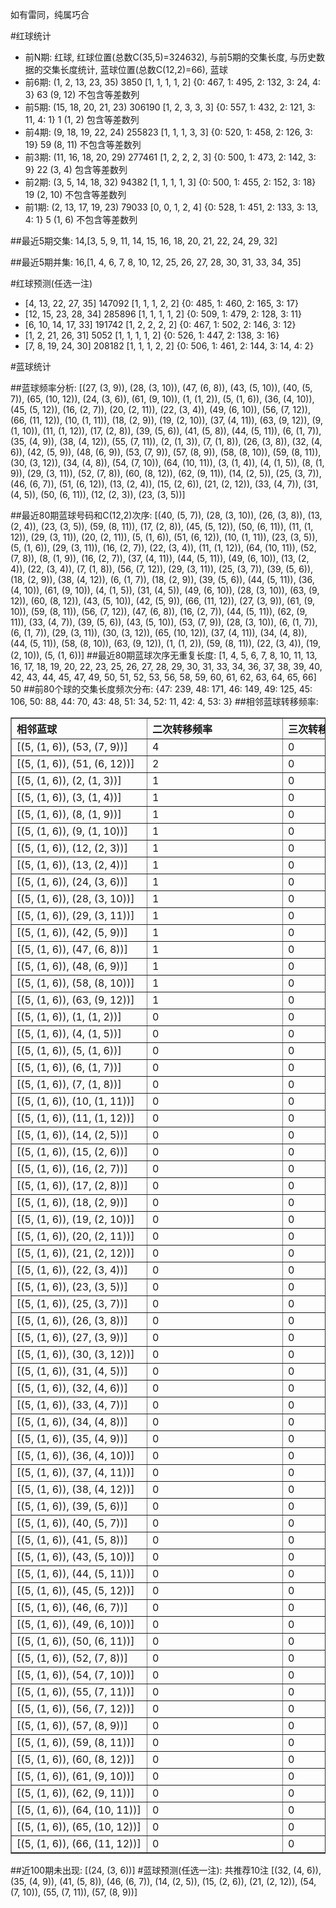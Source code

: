 <!-- 
.. title: 大乐透14113期(2014-09-27)数据分析报告
.. slug: dlott-14113-2014-09-27-report
.. date: 2014-09-28 08:00:00 UTC+08:00
.. tags: Lottery
.. link: 
.. description: 
.. type: text
-->

如有雷同，纯属巧合

<!-- TEASER_END-->

#红球统计

- 前N期: 红球, 红球位置(总数C(35,5)=324632), 与前5期的交集长度, 与历史数据的交集长度统计, 蓝球位置(总数C(12,2)=66), 蓝球
- 前6期: (1, 2, 13, 23, 35) 3850 [1, 1, 1, 1, 2] {0: 467, 1: 495, 2: 132, 3: 24, 4: 3} 63 (9, 12) 不包含等差数列
- 前5期: (15, 18, 20, 21, 23) 306190 [1, 2, 3, 3, 3] {0: 557, 1: 432, 2: 121, 3: 11, 4: 1} 1 (1, 2) 包含等差数列
- 前4期: (9, 18, 19, 22, 24) 255823 [1, 1, 1, 3, 3] {0: 520, 1: 458, 2: 126, 3: 19} 59 (8, 11) 不包含等差数列
- 前3期: (11, 16, 18, 20, 29) 277461 [1, 2, 2, 2, 3] {0: 500, 1: 473, 2: 142, 3: 9} 22 (3, 4) 包含等差数列
- 前2期: (3, 5, 14, 18, 32) 94382 [1, 1, 1, 1, 3] {0: 500, 1: 455, 2: 152, 3: 18} 19 (2, 10) 不包含等差数列
- 前1期: (2, 13, 17, 19, 23) 79033 [0, 0, 1, 2, 4] {0: 528, 1: 451, 2: 133, 3: 13, 4: 1} 5 (1, 6) 不包含等差数列

##最近5期交集:
14,[3, 5, 9, 11, 14, 15, 16, 18, 20, 21, 22, 24, 29, 32]

##最近5期并集:
16,[1, 4, 6, 7, 8, 10, 12, 25, 26, 27, 28, 30, 31, 33, 34, 35]

#红球预测(任选一注)

- [4, 13, 22, 27, 35] 147092 [1, 1, 1, 2, 2] {0: 485, 1: 460, 2: 165, 3: 17}
- [12, 15, 23, 28, 34] 285896 [1, 1, 1, 1, 2] {0: 509, 1: 479, 2: 128, 3: 11}
- [6, 10, 14, 17, 33] 191742 [1, 2, 2, 2, 2] {0: 467, 1: 502, 2: 146, 3: 12}
- [1, 2, 21, 26, 31] 5052 [1, 1, 1, 1, 2] {0: 526, 1: 447, 2: 138, 3: 16}
- [7, 8, 19, 24, 30] 208182 [1, 1, 1, 2, 2] {0: 506, 1: 461, 2: 144, 3: 14, 4: 2}

#蓝球统计

##蓝球频率分析:
[(27, (3, 9)), (28, (3, 10)), (47, (6, 8)), (43, (5, 10)), (40, (5, 7)), (65, (10, 12)), (24, (3, 6)), (61, (9, 10)), (1, (1, 2)), (5, (1, 6)), (36, (4, 10)), (45, (5, 12)), (16, (2, 7)), (20, (2, 11)), (22, (3, 4)), (49, (6, 10)), (56, (7, 12)), (66, (11, 12)), (10, (1, 11)), (18, (2, 9)), (19, (2, 10)), (37, (4, 11)), (63, (9, 12)), (9, (1, 10)), (11, (1, 12)), (17, (2, 8)), (39, (5, 6)), (41, (5, 8)), (44, (5, 11)), (6, (1, 7)), (35, (4, 9)), (38, (4, 12)), (55, (7, 11)), (2, (1, 3)), (7, (1, 8)), (26, (3, 8)), (32, (4, 6)), (42, (5, 9)), (48, (6, 9)), (53, (7, 9)), (57, (8, 9)), (58, (8, 10)), (59, (8, 11)), (30, (3, 12)), (34, (4, 8)), (54, (7, 10)), (64, (10, 11)), (3, (1, 4)), (4, (1, 5)), (8, (1, 9)), (29, (3, 11)), (52, (7, 8)), (60, (8, 12)), (62, (9, 11)), (14, (2, 5)), (25, (3, 7)), (46, (6, 7)), (51, (6, 12)), (13, (2, 4)), (15, (2, 6)), (21, (2, 12)), (33, (4, 7)), (31, (4, 5)), (50, (6, 11)), (12, (2, 3)), (23, (3, 5))]

##最近80期蓝球号码和C(12,2)次序:
[(40, (5, 7)), (28, (3, 10)), (26, (3, 8)), (13, (2, 4)), (23, (3, 5)), (59, (8, 11)), (17, (2, 8)), (45, (5, 12)), (50, (6, 11)), (11, (1, 12)), (29, (3, 11)), (20, (2, 11)), (5, (1, 6)), (51, (6, 12)), (10, (1, 11)), (23, (3, 5)), (5, (1, 6)), (29, (3, 11)), (16, (2, 7)), (22, (3, 4)), (11, (1, 12)), (64, (10, 11)), (52, (7, 8)), (8, (1, 9)), (16, (2, 7)), (37, (4, 11)), (44, (5, 11)), (49, (6, 10)), (13, (2, 4)), (22, (3, 4)), (7, (1, 8)), (56, (7, 12)), (29, (3, 11)), (25, (3, 7)), (39, (5, 6)), (18, (2, 9)), (38, (4, 12)), (6, (1, 7)), (18, (2, 9)), (39, (5, 6)), (44, (5, 11)), (36, (4, 10)), (61, (9, 10)), (4, (1, 5)), (31, (4, 5)), (49, (6, 10)), (28, (3, 10)), (63, (9, 12)), (60, (8, 12)), (43, (5, 10)), (42, (5, 9)), (66, (11, 12)), (27, (3, 9)), (61, (9, 10)), (59, (8, 11)), (56, (7, 12)), (47, (6, 8)), (16, (2, 7)), (44, (5, 11)), (62, (9, 11)), (33, (4, 7)), (39, (5, 6)), (43, (5, 10)), (53, (7, 9)), (28, (3, 10)), (6, (1, 7)), (6, (1, 7)), (29, (3, 11)), (30, (3, 12)), (65, (10, 12)), (37, (4, 11)), (34, (4, 8)), (44, (5, 11)), (58, (8, 10)), (63, (9, 12)), (1, (1, 2)), (59, (8, 11)), (22, (3, 4)), (19, (2, 10)), (5, (1, 6))]
##最近80期蓝球次序无重复长度:
[1, 4, 5, 6, 7, 8, 10, 11, 13, 16, 17, 18, 19, 20, 22, 23, 25, 26, 27, 28, 29, 30, 31, 33, 34, 36, 37, 38, 39, 40, 42, 43, 44, 45, 47, 49, 50, 51, 52, 53, 56, 58, 59, 60, 61, 62, 63, 64, 65, 66] 50
##前80个球的交集长度频次分布:
{47: 239, 48: 171, 46: 149, 49: 125, 45: 106, 50: 88, 44: 70, 43: 48, 51: 34, 52: 11, 42: 4, 53: 3}
##相邻蓝球转移频率:
<table border="1" class="table table-striped dataframe">
  <thead>
    <tr style="text-align: left;">
      <th style="min-width: 200px;">相邻蓝球</th>
      <th style="min-width: 200px;">二次转移频率</th>
      <th style="min-width: 200px;">三次转移频率</th>
    </tr>
  </thead>
  <tbody>
    <tr>
      <td>   [(5, (1, 6)), (53, (7, 9))]</td>
      <td> 4</td>
      <td> 0</td>
    </tr>
    <tr>
      <td>  [(5, (1, 6)), (51, (6, 12))]</td>
      <td> 2</td>
      <td> 0</td>
    </tr>
    <tr>
      <td>    [(5, (1, 6)), (2, (1, 3))]</td>
      <td> 1</td>
      <td> 0</td>
    </tr>
    <tr>
      <td>    [(5, (1, 6)), (3, (1, 4))]</td>
      <td> 1</td>
      <td> 0</td>
    </tr>
    <tr>
      <td>    [(5, (1, 6)), (8, (1, 9))]</td>
      <td> 1</td>
      <td> 0</td>
    </tr>
    <tr>
      <td>   [(5, (1, 6)), (9, (1, 10))]</td>
      <td> 1</td>
      <td> 0</td>
    </tr>
    <tr>
      <td>   [(5, (1, 6)), (12, (2, 3))]</td>
      <td> 1</td>
      <td> 0</td>
    </tr>
    <tr>
      <td>   [(5, (1, 6)), (13, (2, 4))]</td>
      <td> 1</td>
      <td> 0</td>
    </tr>
    <tr>
      <td>   [(5, (1, 6)), (24, (3, 6))]</td>
      <td> 1</td>
      <td> 0</td>
    </tr>
    <tr>
      <td>  [(5, (1, 6)), (28, (3, 10))]</td>
      <td> 1</td>
      <td> 0</td>
    </tr>
    <tr>
      <td>  [(5, (1, 6)), (29, (3, 11))]</td>
      <td> 1</td>
      <td> 0</td>
    </tr>
    <tr>
      <td>   [(5, (1, 6)), (42, (5, 9))]</td>
      <td> 1</td>
      <td> 0</td>
    </tr>
    <tr>
      <td>   [(5, (1, 6)), (47, (6, 8))]</td>
      <td> 1</td>
      <td> 0</td>
    </tr>
    <tr>
      <td>   [(5, (1, 6)), (48, (6, 9))]</td>
      <td> 1</td>
      <td> 0</td>
    </tr>
    <tr>
      <td>  [(5, (1, 6)), (58, (8, 10))]</td>
      <td> 1</td>
      <td> 0</td>
    </tr>
    <tr>
      <td>  [(5, (1, 6)), (63, (9, 12))]</td>
      <td> 1</td>
      <td> 0</td>
    </tr>
    <tr>
      <td>    [(5, (1, 6)), (1, (1, 2))]</td>
      <td> 0</td>
      <td> 0</td>
    </tr>
    <tr>
      <td>    [(5, (1, 6)), (4, (1, 5))]</td>
      <td> 0</td>
      <td> 0</td>
    </tr>
    <tr>
      <td>    [(5, (1, 6)), (5, (1, 6))]</td>
      <td> 0</td>
      <td> 0</td>
    </tr>
    <tr>
      <td>    [(5, (1, 6)), (6, (1, 7))]</td>
      <td> 0</td>
      <td> 0</td>
    </tr>
    <tr>
      <td>    [(5, (1, 6)), (7, (1, 8))]</td>
      <td> 0</td>
      <td> 0</td>
    </tr>
    <tr>
      <td>  [(5, (1, 6)), (10, (1, 11))]</td>
      <td> 0</td>
      <td> 0</td>
    </tr>
    <tr>
      <td>  [(5, (1, 6)), (11, (1, 12))]</td>
      <td> 0</td>
      <td> 0</td>
    </tr>
    <tr>
      <td>   [(5, (1, 6)), (14, (2, 5))]</td>
      <td> 0</td>
      <td> 0</td>
    </tr>
    <tr>
      <td>   [(5, (1, 6)), (15, (2, 6))]</td>
      <td> 0</td>
      <td> 0</td>
    </tr>
    <tr>
      <td>   [(5, (1, 6)), (16, (2, 7))]</td>
      <td> 0</td>
      <td> 0</td>
    </tr>
    <tr>
      <td>   [(5, (1, 6)), (17, (2, 8))]</td>
      <td> 0</td>
      <td> 0</td>
    </tr>
    <tr>
      <td>   [(5, (1, 6)), (18, (2, 9))]</td>
      <td> 0</td>
      <td> 0</td>
    </tr>
    <tr>
      <td>  [(5, (1, 6)), (19, (2, 10))]</td>
      <td> 0</td>
      <td> 0</td>
    </tr>
    <tr>
      <td>  [(5, (1, 6)), (20, (2, 11))]</td>
      <td> 0</td>
      <td> 0</td>
    </tr>
    <tr>
      <td>  [(5, (1, 6)), (21, (2, 12))]</td>
      <td> 0</td>
      <td> 0</td>
    </tr>
    <tr>
      <td>   [(5, (1, 6)), (22, (3, 4))]</td>
      <td> 0</td>
      <td> 0</td>
    </tr>
    <tr>
      <td>   [(5, (1, 6)), (23, (3, 5))]</td>
      <td> 0</td>
      <td> 0</td>
    </tr>
    <tr>
      <td>   [(5, (1, 6)), (25, (3, 7))]</td>
      <td> 0</td>
      <td> 0</td>
    </tr>
    <tr>
      <td>   [(5, (1, 6)), (26, (3, 8))]</td>
      <td> 0</td>
      <td> 0</td>
    </tr>
    <tr>
      <td>   [(5, (1, 6)), (27, (3, 9))]</td>
      <td> 0</td>
      <td> 0</td>
    </tr>
    <tr>
      <td>  [(5, (1, 6)), (30, (3, 12))]</td>
      <td> 0</td>
      <td> 0</td>
    </tr>
    <tr>
      <td>   [(5, (1, 6)), (31, (4, 5))]</td>
      <td> 0</td>
      <td> 0</td>
    </tr>
    <tr>
      <td>   [(5, (1, 6)), (32, (4, 6))]</td>
      <td> 0</td>
      <td> 0</td>
    </tr>
    <tr>
      <td>   [(5, (1, 6)), (33, (4, 7))]</td>
      <td> 0</td>
      <td> 0</td>
    </tr>
    <tr>
      <td>   [(5, (1, 6)), (34, (4, 8))]</td>
      <td> 0</td>
      <td> 0</td>
    </tr>
    <tr>
      <td>   [(5, (1, 6)), (35, (4, 9))]</td>
      <td> 0</td>
      <td> 0</td>
    </tr>
    <tr>
      <td>  [(5, (1, 6)), (36, (4, 10))]</td>
      <td> 0</td>
      <td> 0</td>
    </tr>
    <tr>
      <td>  [(5, (1, 6)), (37, (4, 11))]</td>
      <td> 0</td>
      <td> 0</td>
    </tr>
    <tr>
      <td>  [(5, (1, 6)), (38, (4, 12))]</td>
      <td> 0</td>
      <td> 0</td>
    </tr>
    <tr>
      <td>   [(5, (1, 6)), (39, (5, 6))]</td>
      <td> 0</td>
      <td> 0</td>
    </tr>
    <tr>
      <td>   [(5, (1, 6)), (40, (5, 7))]</td>
      <td> 0</td>
      <td> 0</td>
    </tr>
    <tr>
      <td>   [(5, (1, 6)), (41, (5, 8))]</td>
      <td> 0</td>
      <td> 0</td>
    </tr>
    <tr>
      <td>  [(5, (1, 6)), (43, (5, 10))]</td>
      <td> 0</td>
      <td> 0</td>
    </tr>
    <tr>
      <td>  [(5, (1, 6)), (44, (5, 11))]</td>
      <td> 0</td>
      <td> 0</td>
    </tr>
    <tr>
      <td>  [(5, (1, 6)), (45, (5, 12))]</td>
      <td> 0</td>
      <td> 0</td>
    </tr>
    <tr>
      <td>   [(5, (1, 6)), (46, (6, 7))]</td>
      <td> 0</td>
      <td> 0</td>
    </tr>
    <tr>
      <td>  [(5, (1, 6)), (49, (6, 10))]</td>
      <td> 0</td>
      <td> 0</td>
    </tr>
    <tr>
      <td>  [(5, (1, 6)), (50, (6, 11))]</td>
      <td> 0</td>
      <td> 0</td>
    </tr>
    <tr>
      <td>   [(5, (1, 6)), (52, (7, 8))]</td>
      <td> 0</td>
      <td> 0</td>
    </tr>
    <tr>
      <td>  [(5, (1, 6)), (54, (7, 10))]</td>
      <td> 0</td>
      <td> 0</td>
    </tr>
    <tr>
      <td>  [(5, (1, 6)), (55, (7, 11))]</td>
      <td> 0</td>
      <td> 0</td>
    </tr>
    <tr>
      <td>  [(5, (1, 6)), (56, (7, 12))]</td>
      <td> 0</td>
      <td> 0</td>
    </tr>
    <tr>
      <td>   [(5, (1, 6)), (57, (8, 9))]</td>
      <td> 0</td>
      <td> 0</td>
    </tr>
    <tr>
      <td>  [(5, (1, 6)), (59, (8, 11))]</td>
      <td> 0</td>
      <td> 0</td>
    </tr>
    <tr>
      <td>  [(5, (1, 6)), (60, (8, 12))]</td>
      <td> 0</td>
      <td> 0</td>
    </tr>
    <tr>
      <td>  [(5, (1, 6)), (61, (9, 10))]</td>
      <td> 0</td>
      <td> 0</td>
    </tr>
    <tr>
      <td>  [(5, (1, 6)), (62, (9, 11))]</td>
      <td> 0</td>
      <td> 0</td>
    </tr>
    <tr>
      <td> [(5, (1, 6)), (64, (10, 11))]</td>
      <td> 0</td>
      <td> 0</td>
    </tr>
    <tr>
      <td> [(5, (1, 6)), (65, (10, 12))]</td>
      <td> 0</td>
      <td> 0</td>
    </tr>
    <tr>
      <td> [(5, (1, 6)), (66, (11, 12))]</td>
      <td> 0</td>
      <td> 0</td>
    </tr>
  </tbody>
</table>
##近100期未出现:
[(24, (3, 6))]
#蓝球预测(任选一注):
共推荐10注
[(32, (4, 6)), (35, (4, 9)), (41, (5, 8)), (46, (6, 7)), (14, (2, 5)), (15, (2, 6)), (21, (2, 12)), (54, (7, 10)), (55, (7, 11)), (57, (8, 9))]

